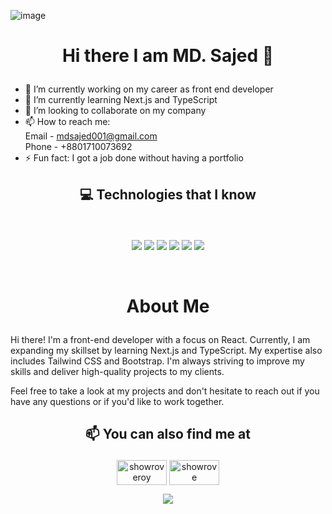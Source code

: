 ![image](https://user-images.githubusercontent.com/88303322/217549678-18a6492b-6b28-472b-837d-4302172dbbda.png)


# <p align="center">Hi there I am MD. Sajed 👋<p/>


- 🔭 I’m currently working on my career as front end developer
- 🌱 I’m currently learning Next.js and TypeScript
- 👯 I’m looking to collaborate on my company
- 📫 How to reach me: <br/>
  Email - mdsajed001@gmail.com <br/>
  Phone - +8801710073692
- ⚡ Fun fact: I got a job done without having a portfolio 
## <p align="center"> :computer: Technologies that I know<p/>
<br>
<p align="center">
<img src="https://github.com/mir-hussain/mir-hussain/blob/main/images/icons/HTML.png"/>
<img src="https://github.com/mir-hussain/mir-hussain/blob/main/images/icons/css.png"/>
<img src="https://github.com/mir-hussain/mir-hussain/blob/main/images/icons/JavaScript.png"/>
<img src="https://github.com/mir-hussain/mir-hussain/blob/main/images/icons/react.png"/>
<img src="https://github.com/mir-hussain/mir-hussain/blob/main/images/icons/tailwind.png"/>
<img src="https://github.com/mir-hussain/mir-hussain/blob/main/images/icons/Bootsrap.png"/>
</p><br/>

# <p align="center">About Me</p>

Hi there! I'm a front-end developer with a focus on React. Currently, I am expanding my skillset by learning Next.js and TypeScript. My expertise also includes Tailwind CSS and Bootstrap. I'm always striving to improve my skills and deliver high-quality projects to my clients. 

Feel free to take a look at my projects and don't hesitate to reach out if you have any questions or if you'd like to work together.

## <p align="center">:mailbox: You can also find me at</p>

<p align="center">
<a href="https://twitter.com/mdsajed001?s=20" target="blank"><img align="center" src="https://raw.githubusercontent.com/rahuldkjain/github-profile-readme-generator/master/src/images/icons/Social/twitter.svg" alt="showroveroy" height="40" width="80" /></a>
<a href="https://www.linkedin.com/in/nishikaru-sajed/" target="blank"><img align="center" src="https://raw.githubusercontent.com/rahuldkjain/github-profile-readme-generator/master/src/images/icons/Social/linked-in-alt.svg" alt="showrove" height="40" width="80" /></a>
</p>

<p align="center">
  <img src="https://media0.giphy.com/media/fxI1G5PNC5esyNlIUs/giphy.gif?cid=ecf05e470vbxpztpesvvbpfiiwcvyhmh5hnlx38xsi8hzzzg&rid=giphy.gif&ct=g">
</p>
<!-- <p align="center">
![gif](https://media0.giphy.com/media/fxI1G5PNC5esyNlIUs/giphy.gif?cid=ecf05e470vbxpztpesvvbpfiiwcvyhmh5hnlx38xsi8hzzzg&rid=giphy.gif&ct=g)
</p> -->
